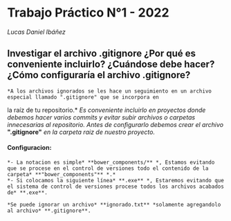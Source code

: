 # Trabajo Práctico N°1 - 2022
_Lucas Daniel Ibáñez_

## Investigar el archivo .gitignore ¿Por qué es conveniente incluirlo? ¿Cuándose debe hacer?¿Cómo configuraría el archivo .gitignore?
    *A los archivos ignorados se les hace un seguimiento en un archivo especial llamado ".gitignore" que se incorpora en 
la raíz de tu repositorio.*
    *Es conveniente incluirlo en proyectos donde debemos hacer varios commits y evitar subir archivos o carpetas innecesarias al repositorio.
    Antes de configurarlo debemos crear el archivo* **".gitignore"** *en la carpeta raiz de nuestro proyecto.*
#### Configuracion:
    *- La notacion es simple* **bower_components/** *, Estamos evitando que se procese en el control de versiones todo el contenido de la carpeta* **"bower_components"** *.*
    *- Si colocamos la siguiente línea* **.exe** *, Estaremos evitando que el sistema de control de versiones procese todos los archivos acabados de* **.exe**.
    
    *Se puede ignorar un archivo* **ignorado.txt** *solamente agregandolo al archivo* **.gitignore**.


